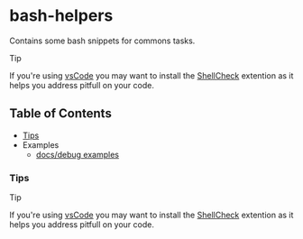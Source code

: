# bash-helpers

Contains some bash snippets for commons tasks.

> [!TIP]
> If you're using [vsCode](https://code.visualstudio.com/) you may want to install the [ShellCheck](https://marketplace.visualstudio.com/items?itemName=timonwong.shellcheck) extention as it helps you address pitfull on your code.

## Table of Contents

- [Tips](#tips)
- Examples
  - [docs/debug examples](./docs/debug/README.md)

### Tips

> [!TIP]
> If you're using [vsCode](https://code.visualstudio.com/) you may want to install the [ShellCheck](https://marketplace.visualstudio.com/items?itemName=timonwong.shellcheck) extention as it helps you address pitfull on your code.
>
